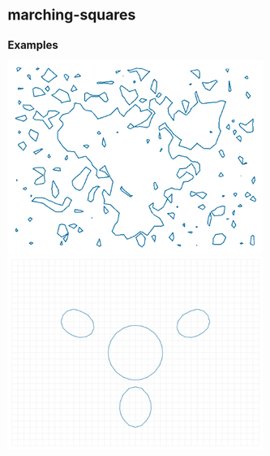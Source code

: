 # marching-squares

<!-- <video controls width="400" src="screenshots/test.webm" type="video/webm"></video> -->

## Examples
<img src="screenshots/marching-squares-example-01.png">
<img src="screenshots/marching-squares-example-02.png">

[file-saver]: https://ghub.io/file-saver
[recordrtc]: https://github.com/muaz-khan/RecordRTC
